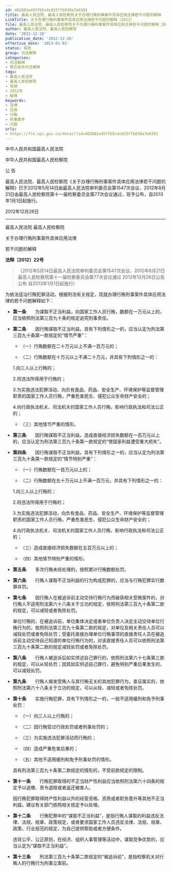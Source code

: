 ```yaml
---
id: 402881e45ffb5c4c015ffb830a7e0393
title: 最高人民法院、最高人民检察院关于办理行贿刑事案件具体应用法律若干问题的解释
LinkTitle: 关于办理行贿刑事案件具体应用法律若干问题的解释（2012）
file: 最高人民法院、最高人民检察院关于办理行贿刑事案件具体应用法律若干问题的解释_20121226_402881e45ffb5c4c015ffb830a7e0393.docx
author: 最高人民法院、最高人民检察院
date: '2012-12-26'
publication_date: '2012-12-26'
effective_date: '2013-01-01'
status: 有效
group: 司法解释
categories:
- 司法解释
- 联合发布司法解释
tags:
- 最高人民法院
- 最高人民检察院
- 有效
- 2012年
- 解释
keywords:
- 法律
- 应用
- 行贿
- 刑事案件
- 问题
urls:
- https://flk.npc.gov.cn/detail?id=402881e45ffb5c4c015ffb830a7e0393
---
```


中华人民共和国最高人民法院

中华人民共和国最高人民检察院

公 告

最高人民法院、最高人民检察院《关于办理行贿刑事案件具体应用法律若干问题的解释》已于2012年5月14日由最高人民法院审判委员会第1547次会议、2012年8月21日由最高人民检察院第十一届检察委员会第77次会议通过，现予公布，自2013年1月1日起施行。

2012年12月26日

---

最高人民法院 最高人民检察院

关于办理行贿刑事案件具体应用法律

若干问题的解释

**法释〔2012〕22号**

> （2012年5月14日最高人民法院审判委员会第1547次会议、2012年8月21日最高人民检察院第十一届检察委员会第77次会议通过 2012年12月26日公告公布 自2013年1月1日起施行）

为依法惩治行贿犯罪活动，根据刑法有关规定，现就办理行贿刑事案件具体应用法律的若干问题解释如下：

- **第一条**　　为谋取不正当利益，向国家工作人员行贿，数额在一万元以上的，应当依照刑法第三百九十条的规定追究刑事责任。

- **第二条**　　因行贿谋取不正当利益，具有下列情形之一的，应当认定为刑法第三百九十条第一款规定的“情节严重”：

  - （一）行贿数额在二十万元以上不满一百万元的；

  - （二）行贿数额在十万元以上不满二十万元，并具有下列情形之一的：

  1.向三人以上行贿的；

  2.将违法所得用于行贿的；

  3.为实施违法犯罪活动，向负有食品、药品、安全生产、环境保护等监督管理职责的国家工作人员行贿，严重危害民生、侵犯公众生命财产安全的；

  4.向行政执法机关、司法机关的国家工作人员行贿，影响行政执法和司法公正的；

  - （三）其他情节严重的情形。

- **第三条**　　因行贿谋取不正当利益，造成直接经济损失数额在一百万元以上的，应当认定为刑法第三百九十条第一款规定的“使国家利益遭受重大损失”。

- **第四条**　　因行贿谋取不正当利益，具有下列情形之一的，应当认定为刑法第三百九十条第一款规定的“情节特别严重”：

  - （一）行贿数额在一百万元以上的；

  - （二）行贿数额在五十万元以上不满一百万元，并具有下列情形之一的：

  1.向三人以上行贿的；

  2.将违法所得用于行贿的；

  3.为实施违法犯罪活动，向负有食品、药品、安全生产、环境保护等监督管理职责的国家工作人员行贿，严重危害民生、侵犯公众生命财产安全的；

  4.向行政执法机关、司法机关的国家工作人员行贿，影响行政执法和司法公正的；

  - （三）造成直接经济损失数额在五百万元以上的；

  - （四）其他情节特别严重的情形。

- **第五条**　　多次行贿未经处理的，按照累计行贿数额处罚。

- **第六条**　　行贿人谋取不正当利益的行为构成犯罪的，应当与行贿犯罪实行数罪并罚。

- **第七条**　　因行贿人在被追诉前主动交待行贿行为而破获相关受贿案件的，对行贿人不适用刑法第六十八条关于立功的规定，依照刑法第三百九十条第二款的规定，可以减轻或者免除处罚。

  单位行贿的，在被追诉前，单位集体决定或者单位负责人决定主动交待单位行贿行为的，依照刑法第三百九十条第二款的规定，对单位及相关责任人员可以减轻处罚或者免除处罚；受委托直接办理单位行贿事项的直接责任人员在被追诉前主动交待自己知道的单位行贿行为的，对该直接责任人员可以依照刑法第三百九十条第二款的规定减轻处罚或者免除处罚。

- **第八条**　　行贿人被追诉后如实供述自己罪行的，依照刑法第六十七条第三款的规定，可以从轻处罚；因其如实供述自己罪行，避免特别严重后果发生的，可以减轻处罚。

- **第九条**　　行贿人揭发受贿人与其行贿无关的其他犯罪行为，查证属实的，依照刑法第六十八条关于立功的规定，可以从轻、减轻或者免除处罚。

- **第十条**　　实施行贿犯罪，具有下列情形之一的，一般不适用缓刑和免予刑事处罚：

  - （一）向三人以上行贿的；

  - （二）因行贿受过行政处罚或者刑事处罚的；

  - （三）为实施违法犯罪活动而行贿的；

  - （四）造成严重危害后果的；

  - （五）其他不适用缓刑和免予刑事处罚的情形。

  具有刑法第三百九十条第二款规定的情形的，不受前款规定的限制。

- **第十一条**　　行贿犯罪取得的不正当财产性利益应当依照刑法第六十四条的规定予以追缴、责令退赔或者返还被害人。

  因行贿犯罪取得财产性利益以外的经营资格、资质或者职务晋升等其他不正当利益，建议有关部门依照相关规定予以处理。

- **第十二条**　　行贿犯罪中的“谋取不正当利益”，是指行贿人谋取的利益违反法律、法规、规章、政策规定，或者要求国家工作人员违反法律、法规、规章、政策、行业规范的规定，为自己提供帮助或者方便条件。

  违背公平、公正原则，在经济、组织人事管理等活动中，谋取竞争优势的，应当认定为“谋取不正当利益”。

- **第十三条**　　刑法第三百九十条第二款规定的“被追诉前”，是指检察机关对行贿人的行贿行为刑事立案前。
